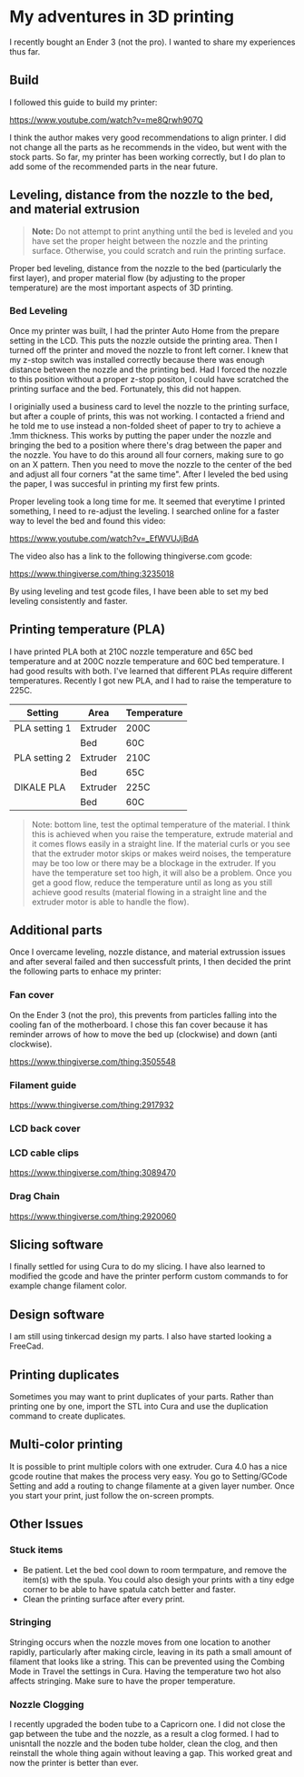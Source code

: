 # My adventures in 3D printing

I recently bought an Ender 3 (not the pro). I wanted to share my experiences thus far.

## Build

I followed this guide to build my printer:

https://www.youtube.com/watch?v=me8Qrwh907Q

I think the author makes very good recommendations to align printer. I did not change all the parts as he recommends in the video, but went with the stock parts. So far, my printer has been working correctly, but I do plan to add some of the recommended parts in the near future.

## Leveling, distance from the nozzle to the bed, and material extrusion

> **Note:** Do not attempt to print anything until the bed is leveled and you have set the proper height between the nozzle and the printing surface. Otherwise, you could scratch and ruin the printing surface.

Proper bed leveling, distance from the nozzle to the bed (particularly the first layer), and proper material flow (by adjusting to the proper temperature) are the most important aspects of 3D printing. 

### Bed Leveling

Once my printer was built, I had the printer Auto Home from the prepare setting in the LCD. This puts the nozzle outside the printing area. Then I turned off the printer and moved the nozzle to front left corner. I knew that my z-stop switch was installed correctly because there was enough distance between the nozzle and the printing bed. Had I forced the nozzle to this position without a proper z-stop positon, I could have scratched the printing surface and the bed. Fortunately, this did not happen.

I originially used a business card to level the nozzle to the printing surface, but after a couple of prints, this was not working. I contacted a friend and he told me to use instead a non-folded sheet of paper to try to achieve a .1mm thickness. This works by putting the paper under the nozzle and bringing the bed to a position where there's drag between the paper and the nozzle. You have to do this around all four corners, making sure to go on an X pattern. Then you need to move the nozzle to the center of the bed and adjust all four corners "at the same time". After I leveled the bed using the paper, I was succesful in printing my first few prints. 

Proper leveling took a long time for me. It seemed that everytime I printed something, I need to re-adjust the leveling. I searched online for a faster way to level the bed and found this video:

https://www.youtube.com/watch?v=_EfWVUJjBdA

The video also has a link to the following thingiverse.com gcode:

https://www.thingiverse.com/thing:3235018

By using leveling and test gcode files, I have been able to set my bed leveling consistently and faster.

## Printing temperature (PLA)

I have printed PLA both at 210C nozzle temperature and 65C bed temperature and at 200C nozzle temperature and 60C bed temperature. I had good results with both. I've learned that different PLAs require different temperatures. Recently I got new PLA, and I had to raise the temperature to 225C. 

| Setting | Area | Temperature |
| --- | --- | --- |
| PLA setting 1 | Extruder | 200C
|     | Bed | 60C
| PLA setting 2 | Extruder | 210C
|     | Bed | 65C
| DIKALE PLA | Extruder | 225C
|     | Bed | 60C

> Note: bottom line, test the optimal temperature of the material. I think this is achieved when you raise the temperature, extrude material and it comes flows easily in a straight line. If the material curls or you see that the extruder motor skips or makes weird noises, the temperature may be too low or there may be a blockage in the extruder. If you have the temperature set too high, it will also be a problem. Once you get a good flow, reduce the temperature until as long as you still achieve good results (material flowing in a straight line and the extruder motor is able to handle the flow).

## Additional parts

Once I overcame leveling, nozzle distance, and material extrussion issues and after several failed and then successfult prints, I then decided the print the following parts to enhace my printer:

### Fan cover

On the Ender 3 (not the pro), this prevents from particles falling into the cooling fan of the motherboard. I chose this fan cover because it has reminder arrows of how to move the bed up (clockwise) and down (anti clockwise).

https://www.thingiverse.com/thing:3505548

### Filament guide

https://www.thingiverse.com/thing:2917932

### LCD back cover


### LCD cable clips

https://www.thingiverse.com/thing:3089470

### Drag Chain

https://www.thingiverse.com/thing:2920060

## Slicing software

I finally settled for using Cura to do my slicing. I have also learned to modified the gcode and have the printer perform custom commands to for example change filament color.

## Design software

I am still using tinkercad design my parts. I also have started looking a FreeCad.

## Printing duplicates

Sometimes you may want to print duplicates of your parts. Rather than printing one by one, import the STL into Cura and use the duplication command to create duplicates.

## Multi-color printing

It is possible to print multiple colors with one extruder. Cura 4.0 has a nice gcode routine that makes the process very easy. You go to Setting/GCode Setting and add a routing to change filamente at a given layer number. Once you start your print, just follow the on-screen prompts.

## Other Issues

### Stuck items

- Be patient. Let the bed cool down to room termpature, and remove the item(s) with the spula. You could also desigh your prints with a tiny edge corner to be able to have spatula catch better and faster.
- Clean the printing surface after every print.

### Stringing

Stringing occurs when the nozzle moves from one location to another rapidly, particularly after making circle, leaving in its path a small amount of filament that looks like a string. This can be prevented using the Combing Mode in Travel the settings in Cura. Having the temperature two hot also affects stringing. Make sure to have the proper temperature.

### Nozzle Clogging

I recently upgraded the boden tube to  a Capricorn one. I did not close the gap between the tube and the nozzle, as a result a clog formed. I had to unisntall the nozzle and the boden tube holder, clean the clog, and then reinstall the whole thing again without leaving a gap. This worked great and now the printer is better than ever.
